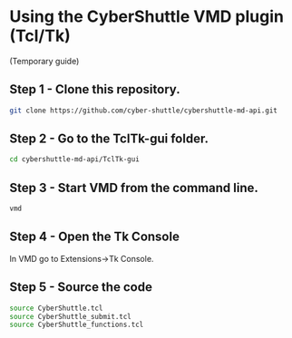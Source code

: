 # Using the CyberShuttle VMD plugin (Tcl/Tk)
(Temporary guide)

## Step 1 - Clone this repository.
```bash
git clone https://github.com/cyber-shuttle/cybershuttle-md-api.git
```

## Step 2 - Go to the TclTk-gui folder.
```bash
cd cybershuttle-md-api/TclTk-gui
```

## Step 3 - Start VMD from the command line.
```bash
vmd
```

## Step 4 - Open the Tk Console 
In VMD go to Extensions->Tk Console.

## Step 5 - Source the code
```bash
source CyberShuttle.tcl
source CyberShuttle_submit.tcl
source CyberShuttle_functions.tcl
```




